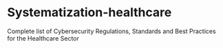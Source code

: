 # Systematization-healthcare
Complete list of Cybersecurity Regulations, Standards and Best Practices for the Healthcare Sector
